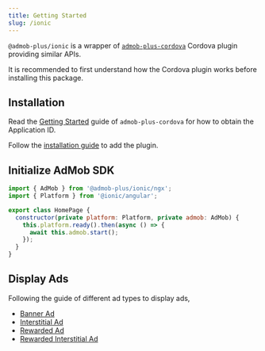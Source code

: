 ```yaml
---
title: Getting Started
slug: /ionic
---
```


`@admob-plus/ionic` is a wrapper of [`admob-plus-cordova`](./cordova) Cordova plugin providing similar APIs.

It is recommended to first understand how the Cordova plugin works before installing this package.

## Installation

Read the [Getting Started](./cordova) guide of `admob-plus-cordova` for how to obtain the Application ID.

Follow the [installation guide](./ionic/installation) to add the plugin.

## Initialize AdMob SDK

```js {6-8}
import { AdMob } from '@admob-plus/ionic/ngx';
import { Platform } from '@ionic/angular';

export class HomePage {
  constructor(private platform: Platform, private admob: AdMob) {
    this.platform.ready().then(async () => {
      await this.admob.start();
    });
  }
}
```

## Display Ads

Following the guide of different ad types to display ads,

* [Banner Ad](./ionic/ads/banner)
* [Interstitial Ad](./ionic/ads/interstitial)
* [Rewarded Ad](./ionic/ads/rewarded)
* [Rewarded Interstitial Ad](./ionic/ads/rewarded-interstitial)
